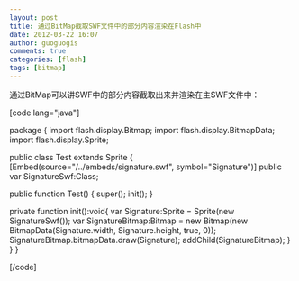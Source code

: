 ```yaml
---
layout: post
title: 通过BitMap截取SWF文件中的部分内容渲染在Flash中
date: 2012-03-22 16:07
author: guoguogis
comments: true
categories: [flash]
tags: [bitmap]
---
```

通过BitMap可以讲SWF中的部分内容截取出来并渲染在主SWF文件中：

[code lang="java"]

package
{
import flash.display.Bitmap;
import flash.display.BitmapData;
import flash.display.Sprite;

public class Test extends Sprite
{
[Embed(source=&quot;/../embeds/signature.swf&quot;, symbol=&quot;Signature&quot;)]
public var SignatureSwf:Class;

public function Test()
{
super();
init();
}

private function init():void{
var Signature:Sprite = Sprite(new SignatureSwf());
var SignatureBitmap:Bitmap = new Bitmap(new BitmapData(Signature.width, Signature.height, true, 0));
SignatureBitmap.bitmapData.draw(Signature);
addChild(SignatureBitmap);
}
}
}

[/code]
